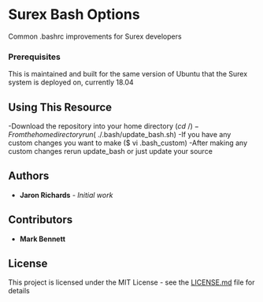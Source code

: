 # Surex Bash Options

Common .bashrc improvements for Surex developers

### Prerequisites

This is maintained and built for the same version of Ubuntu that the Surex system is deployed on, currently 18.04

## Using This Resource

-Download the repository into your home directory ($cd ~/)
-From the home directory run ($ ./.bash/update_bash.sh)
-If you have any custom changes you want to make ($ vi .bash_custom)
-After making any custom changes rerun update_bash or just update your source

## Authors

* **Jaron Richards** - *Initial work*

## Contributors

* **Mark Bennett**

## License

This project is licensed under the MIT License - see the [LICENSE.md](LICENSE.md) file for details
